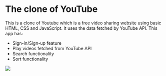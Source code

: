 # The clone of YouTube

This is a clone of Youtube which is a free video sharing website using basic HTML, CSS and JavaScript. It uses the data fetched by YouTube API. 
This app has:
<ul>
  <li> Sign-in/Sign-up feature</li>
  <li> Play videos fetched from YouTube API</li>
  <li> Search functionality</li>
  <li> Sort functionality</li>
</ul>
<img src="https://lh6.googleusercontent.com/0PhRAEgGx6MB8lKc4vQKGzwdTO2SPES7KdH1hQX_2ET4BUMChBWx23W20JhJtgQrDnk=w2400">
  
